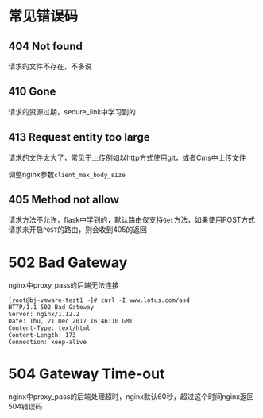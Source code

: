 # 常见错误码

## 404 Not found
请求的文件不存在，不多说 

## 410 Gone
请求的资源过期，secure_link中学习到的

## 413 Request entity too large
请求的文件太大了，常见于上传例如以http方式使用git，或者Cms中上传文件

调整nginx参数`client_max_body_size`

## 405 Method not allow
请求方法不允许，flask中学到的，默认路由仅支持`Get`方法，如果使用POST方式请求未开启`POST`的路由，则会收到405的返回


# 502 Bad Gateway
nginx中proxy_pass的后端无法连接
```
[root@bj-vmware-test1 ~]# curl -I www.lotus.com/asd
HTTP/1.1 502 Bad Gateway
Server: nginx/1.12.2
Date: Thu, 21 Dec 2017 16:46:10 GMT
Content-Type: text/html
Content-Length: 173
Connection: keep-alive
```

# 504 Gateway Time-out
nginx中proxy_pass的后端处理超时，nginx默认60秒，超过这个时间nginx返回504错误码
